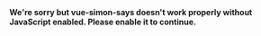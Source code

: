 <!DOCTYPE html><html lang=en><head><meta charset=utf-8><meta http-equiv=X-UA-Compatible content="IE=edge"><meta name=viewport content="width=device-width,initial-scale=1"><link rel=icon href=/favicon.ico><title>vue-simon-says</title><link href=/css/app.32aecc7d.css rel=preload as=style><link href=/js/app.c1ced7b4.js rel=preload as=script><link href=/js/chunk-vendors.704bfdf9.js rel=preload as=script><link href=/css/app.32aecc7d.css rel=stylesheet></head><body><noscript><strong>We're sorry but vue-simon-says doesn't work properly without JavaScript enabled. Please enable it to continue.</strong></noscript><div id=app></div><script src=/js/chunk-vendors.704bfdf9.js></script><script src=/js/app.c1ced7b4.js></script></body></html>

